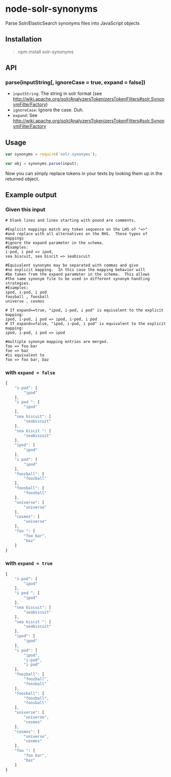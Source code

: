 node-solr-synonyms
==================

Parse Solr/ElasticSearch synonyms files into JavaScript objects

Installation
------------

> npm install solr-synonyms

API
---

### parse(inputString[, ignoreCase = true, expand = false])

* `inputString`: The string in solr format (see http://wiki.apache.org/solr/AnalyzersTokenizersTokenFilters#solr.SynonymFilterFactory)
* `ignoreCase`: Ignore the case. Duh.
* `expand`: See http://wiki.apache.org/solr/AnalyzersTokenizersTokenFilters#solr.SynonymFilterFactory

Usage
-----

```js
var synonyms = require('solr-synonyms');

var obj = synonyms.parse(input);
```

Now you can simply replace tokens in your texts by looking them up in the returned object.

Example output
--------------

### Given this input

```
# blank lines and lines starting with pound are comments.

#Explicit mappings match any token sequence on the LHS of "=>"
#and replace with all alternatives on the RHS.  These types of mappings
#ignore the expand parameter in the schema.
#Examples:
i-pod, i pod => ipod,
sea biscuit, sea biscit => seabiscuit

#Equivalent synonyms may be separated with commas and give
#no explicit mapping.  In this case the mapping behavior will
#be taken from the expand parameter in the schema.  This allows
#the same synonym file to be used in different synonym handling strategies.
#Examples:
ipod, i-pod, i pod
foozball , foosball
universe , cosmos

# If expand==true, "ipod, i-pod, i pod" is equivalent to the explicit mapping:
ipod, i-pod, i pod => ipod, i-pod, i pod
# If expand==false, "ipod, i-pod, i pod" is equivalent to the explicit mapping:
ipod, i-pod, i pod => ipod

#multiple synonym mapping entries are merged.
foo => foo bar
foo => baz
#is equivalent to
foo => foo bar, baz
```

### with `expand = false`

```js
{
	"i-pod": [
		"ipod"
	],
	"i pod ": [
		"ipod"
	],
	"sea biscuit": [
		"seabiscuit"
	],
	"sea biscit ": [
		"seabiscuit"
	],
	"ipod": [
		"ipod"
	],
	"i pod": [
		"ipod"
	],
	"foozball": [
		"foozball"
	],
	"foosball": [
		"foozball"
	],
	"universe": [
		"universe"
	],
	"cosmos": [
		"universe"
	],
	"foo ": [
		"foo bar",
		"baz"
	]
}
```

### with `expand = true`

```js
{
	"i-pod": [
		"ipod"
	],
	"i pod ": [
		"ipod"
	],
	"sea biscuit": [
		"seabiscuit"
	],
	"sea biscit ": [
		"seabiscuit"
	],
	"ipod": [
		"ipod"
	],
	"i pod": [
		"ipod",
		"i-pod",
		"i pod"
	],
	"foozball": [
		"foozball",
		"foosball"
	],
	"foosball": [
		"foozball",
		"foosball"
	],
	"universe": [
		"universe",
		"cosmos"
	],
	"cosmos": [
		"universe",
		"cosmos"
	],
	"foo ": [
		"foo bar",
		"baz"
	]
}
```